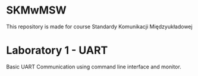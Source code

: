 # SKMwMSW
This repository is made for course Standardy Komunikacji Międzyukładowej

# Laboratory 1 - UART  
Basic UART Communication using command line interface and monitor.

